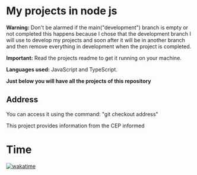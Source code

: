 # My projects in node js

**Warning:** Don't be alarmed if the main("development") branch is empty or not completed this happens because I chose that the development branch I will use to develop my projects and soon after it will be in another branch and then remove everything in development when the project is completed.

**Important:** Read the projects readme to get it running on your machine.


**Languages used:**
JavaScript and
TypeScript.

**Just below you will have all the projects of this repository**

## Address

You can access it using the command: "git checkout address"

This project provides information from the CEP informed


# Time

[![wakatime](https://wakatime.com/badge/user/81f81130-04c5-4bbb-8ca5-00deb55f82ee/project/8d62ea6e-9f6c-480b-9280-4d1d59b40a8e.svg)](https://wakatime.com/badge/user/81f81130-04c5-4bbb-8ca5-00deb55f82ee/project/8d62ea6e-9f6c-480b-9280-4d1d59b40a8e)
